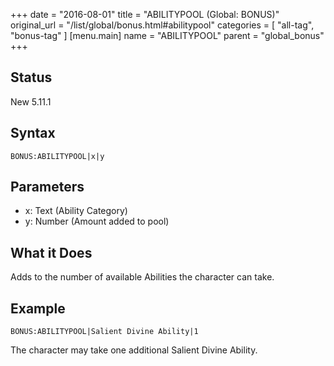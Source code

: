 +++
date = "2016-08-01"
title = "ABILITYPOOL (Global: BONUS)"
original_url = "/list/global/bonus.html#abilitypool"
categories = [ "all-tag", "bonus-tag" ]
[menu.main]
    name = "ABILITYPOOL"
    parent = "global_bonus"
+++

## Status

New 5.11.1

## Syntax

`BONUS:ABILITYPOOL|x|y`

## Parameters

-   x: Text (Ability Category)
-   y: Number (Amount added to pool)



What it Does
------------

Adds to the number of available Abilities the character can take.

Example
-------

`BONUS:ABILITYPOOL|Salient Divine Ability|1`

The character may take one additional Salient Divine Ability.

